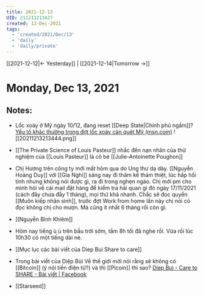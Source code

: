 ```yaml
---
title: 2021-12-13
UID: 211213213427
created: 13-Dec-2021
tags:
  - 'created/2021/Dec/13'
  - 'daily'
  - 'daily/private'
---
```

[[2021-12-12|<- Yesterday]] | [[2021-12-14|Tomorrow ->]]
# Monday, Dec 13, 2021

## Notes:

- Lốc xoáy ở Mỹ ngày 10/12, đang reset [[Deep State|Chính phủ ngầm]]? [Yếu tố khác thường trong đợt lốc xoáy càn quét Mỹ (msn.com)](https://www.msn.com/vi-vn/news/world/y%E1%BA%BFu-t%E1%BB%91-kh%C3%A1c-th%C6%B0%E1%BB%9Dng-trong-%C4%91%E1%BB%A3t-l%E1%BB%91c-xo%C3%A1y-c%C3%A0n-qu%C3%A9t-m%E1%BB%B9/ar-AARLid7?ocid=msedgdhp&pc=U531)
![[20211213213444.png]]

- [[The Private Science of Louis Pasteur]] nhắc đến nạn nhân của thử nghiệm của [[Louis Pasteur]] là cô bé [[Julie-Antoinette Poughon]]
- Chị Hương trên công ty mới mất hôm qua do Ung thư dạ dày. [[Nguyễn Hoàng Duy]] với [[Gia Nghi]] sáng nay đi thăm kể thảm thiệt, lúc hấp hối tỉnh nhưng không nói được gì, ra đi trong nghẹn ngào. Chị mới pm cho mình hỏi về cái mail đặt hàng để kiểm tra hải quan gì đó ngày 17/11/2021 (cách đây chưa đầy 1 tháng), mọi thứ khá nhanh. Chắc sẽ đọc quyển [[Muôn kiếp nhân sinh]], trước đợt Work from home lần này chị nói có đọc không chị cho mượn. Mà cũng ít nhất 6 tháng rồi còn gì.
- [[Nguyễn Bỉnh Khiêm]]
- Hôm nay tiếng ù ù trên bầu trời sớm, tầm 8h tối đã nghe rồi. Vừa rồi lúc 10h30 có một tiếng dài nè.
- [[Mục lục các bài viết của Diep Bui Share to care]]
- Trong bài viết của Diệp Bùi Về thế giới mới nói rằng sẽ không có [[Bitcoin]] (ý nói tiền điện tử?) và thì [[Picoin]] thì sao? [Diep Bui - Care to SHARE - Bài viết | Facebook](https://www.facebook.com/diepbui1019/posts/470236677656423)
- [[Starseed]]